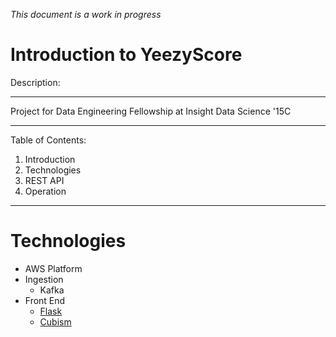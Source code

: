 *This document is a work in progress*

# Introduction to YeezyScore

Description: 

---
 
Project for Data Engineering Fellowship at Insight Data Science '15C

---

Table of Contents:

1. Introduction 
2. Technologies
3. REST API
4. Operation

---
# Technologies

* AWS Platform
* Ingestion
	* Kafka
* Front End
	* [Flask](http://flask.pocoo.org/)
	* [Cubism](http://square.github.io/cubism/)

